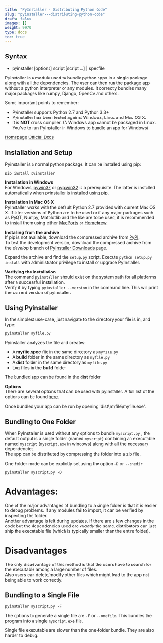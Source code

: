 ```yaml
---
title: "PyInstaller - Distributing Python Code"
slug: "pyinstaller---distributing-python-code"
draft: false
images: []
weight: 9970
type: docs
toc: true
---
```


## Syntax
 - pyinstaller [options] script [script ...] | specfile

PyInstaller is a module used to bundle python apps in a single package along with all the dependencies. The user can then run the package app without a python interpreter or any modules. It correctly bundles many major packages like numpy, Django, OpenCv and others.  

Some important points to remember:

 - Pyinstaller supports Python 2.7 and Python 3.3+
 - Pyinstaller has been tested against Windows, Linux and Mac OS X. 
 - It is **NOT** cross compiler. (A Windows app cannot be packaged in Linux. You've to run PyInstaller in Windows to bundle an app for Windows)

[Homepage](http://www.pyinstaller.org)
[Official Docs](https://pythonhosted.org/PyInstaller/)

## Installation and Setup
Pyinstaller is a normal python package. It can be installed using pip:

    pip install pyinstaller

**Installation in Windows**  
For Windows, [pywin32](http://sourceforge.net/projects/pywin32/files/) or [pypiwin32](https://pypi.python.org/pypi/pypiwin32/219) is a prerequisite. The latter is installed automatically when pyinstaller is installed using pip.

**Installation in Mac OS X**  
PyInstaller works with the default Python 2.7 provided with current Mac OS X. If later versions of Python are to be used or if any major packages such as PyQT, Numpy, Matplotlib and the like are to be used, it is recommended to install them using either [MacPorts](https://www.macports.org/) or [Homebrew](http://brew.sh/).

**Installing from the archive**  
If pip is not available, download the compressed archive from [PyPI](https://pypi.python.org/pypi/PyInstaller/).  
To test the development version, download the compressed archive from the *develop* branch of [PyInstaller Downloads](https://github.com/pyinstaller/pyinstaller/releases) page. 

Expand the archive and find the `setup.py` script. Execute `python setup.py install` with administrator privilege to install or upgrade PyInstaller.

**Verifying the installation**  
The command `pyinstaller` should exist on the system path for all platforms after a successful installation.  
Verify it by typing `pyinstaller --version` in the command line. This will print the current version of pyinstaller.

## Using Pyinstaller
In the simplest use-case, just navigate to the directory your file is in, and type:

`pyinstaller myfile.py` 

Pyinstaller analyzes the file and creates:

 - A **myfile.spec** file in the same directory as `myfile.py`
 - A **build** folder in the same directory as `myfile.py`
 - A **dist** folder in the same directory as `myfile.py`
 - Log files in the **build** folder

The bundled app can be found in the **dist** folder

**Options**  
There are several options that can be used with pyinstaller. A full list of the options can be found [here](https://pythonhosted.org/PyInstaller/usage.html#options).

Once bundled your app can be run by opening 'dist\myfile\myfile.exe'.

## Bundling to One Folder

When PyInstaller is used without any options to bundle `myscript.py` , the default output is a single folder (named `myscript`) containing an executable named `myscript` (`myscript.exe` in windows) along with all the necessary dependencies.  
The app can be distributed by compressing the folder into a zip file.   

One Folder mode can be explictly set using the option `-D` or `--onedir`

`pyinstaller myscript.py -D`

# Advantages:
One of the major advantages of bundling to a single folder is that it is easier to debug problems. If any modules fail to import, it can be verified by inspecting the folder.  
Another advantage is felt during updates. If there are a few changes in the code but the dependencies used are *exactly*  the same, distributors can just ship the executable file (which is typically smaller than the entire folder).  

# Disadvantages
The only disadvantage of this method is that the users have to search for the executable among a large number of files.  
Also users can delete/modify other files which might lead to the app not being able to work correctly.

## Bundling to a Single File
  
`pyinstaller myscript.py -F`  

The options to generate a single file are `-F` or `--onefile`. This bundles the program into a single `myscript.exe` file.  

Single file executable are slower than the one-folder bundle. They are also harder to debug. 

